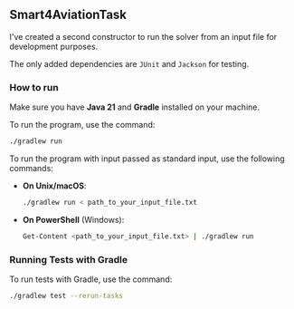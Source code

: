 ## Smart4AviationTask

I've created a second constructor to run the solver from an input file for development purposes.

The only added dependencies are `JUnit` and `Jackson` for testing.

### How to run

Make sure you have **Java 21** and **Gradle** installed on your machine.

To run the program, use the command:

```bash
./gradlew run
```

To run the program with input passed as standard input, use the following commands:

- **On Unix/macOS**:
  ```bash
  ./gradlew run < path_to_your_input_file.txt
  ```

- **On PowerShell** (Windows):
  ```bash
  Get-Content <path_to_your_input_file.txt> | ./gradlew run
  ```

### Running Tests with Gradle

To run tests with Gradle, use the command:

```bash
./gradlew test --rerun-tasks
```
